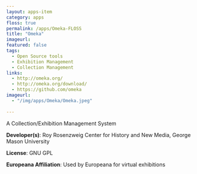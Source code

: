 ```yaml
---
layout: apps-item
category: apps
floss: true
permalink: /apps/Omeka-FLOSS
title: "Omeka"
imageurl:
featured: false
tags:
  - Open Source tools
  - Exhibition Management
  - Collection Management
links:
  - http://omeka.org/
  - http://omeka.org/download/
  - https://github.com/omeka
imageurl:
  - "/img/apps/Omeka/Omeka.jpeg"
  
---
```


A Collection/Exhibition Management System

**Developer(s)**: Roy Rosenzweig Center for History and New Media, George Mason University

**License**: GNU GPL

**Europeana Affiliation**: Used by Europeana for virtual exhibitions
